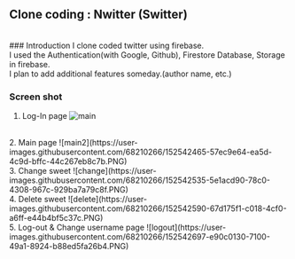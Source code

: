 ## Clone coding : Nwitter (Switter)
<br>
### Introduction
I clone coded twitter using firebase. <br>
I used the Authentication(with Google, Github), Firestore Database, Storage in firebase.<br>
I plan to add additional features someday.(author name, etc.)<br>

### Screen shot
1. Log-In page
![main](https://user-images.githubusercontent.com/68210266/152542346-b7888566-f2fd-44fa-8a55-bd6a6f228ac2.PNG)
<br>
2. Main page
![main2](https://user-images.githubusercontent.com/68210266/152542465-57ec9e64-ea5d-4c9d-bffc-44c267eb8c7b.PNG)
<br>
3. Change sweet
![change](https://user-images.githubusercontent.com/68210266/152542535-5e1acd90-78c0-4308-967c-929ba7a79c8f.PNG)
<br>
4. Delete sweet
![delete](https://user-images.githubusercontent.com/68210266/152542590-67d175f1-c018-4cf0-a6ff-e44b4bf5c37c.PNG)
<br>
5. Log-out & Change username page
![logout](https://user-images.githubusercontent.com/68210266/152542697-e90c0130-7100-49a1-8924-b88ed5fa26b4.PNG)
<br>